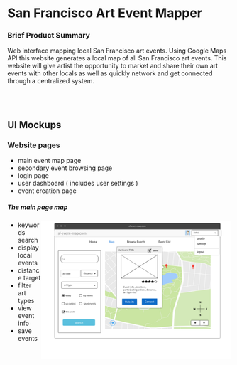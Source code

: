 # San Francisco Art Event Mapper

### Brief Product Summary
Web interface mapping local San Francisco art events. Using Google Maps API this website generates a local map of all San Francisco art events. This website will give artist the opportunity to market and share their own art events with other locals as well as quickly network and get connected through a centralized system.

<br><br>

## UI Mockups
### Website pages

* main event map page
* secondary event browsing page 
* login page
* user dashboard ( includes user settings )
* event creation page


##### The main page map





<img src="https://github.com/GandalfGrey123/sf-art-mapper/blob/master/read-me-docs/ui-mockup.png" align=right width=85%>



<div>

<ul>
<li>keywords search</li>
<li>display local events</li>
<li>distance target</li>
<li>filter art types </li>
<li>view event info</li>
<li>save events </li>
</ul>  

</div>
